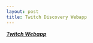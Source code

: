 ```yaml
---
layout: post
title: Twitch Discovery Webapp
---
```


***[Twitch Webapp](http://54.174.196.87:5000//)***



 
    